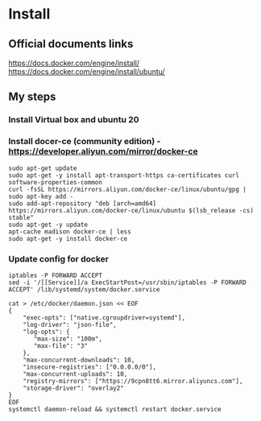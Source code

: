 # Install
## Official documents links
https://docs.docker.com/engine/install/
https://docs.docker.com/engine/install/ubuntu/

## My steps

### Install Virtual box and ubuntu 20

### Install docer-ce (community edition) - https://developer.aliyun.com/mirror/docker-ce

```shell
sudo apt-get update
sudo apt-get -y install apt-transport-https ca-certificates curl software-properties-common
curl -fsSL https://mirrors.aliyun.com/docker-ce/linux/ubuntu/gpg | sudo apt-key add -
sudo add-apt-repository "deb [arch=amd64] https://mirrors.aliyun.com/docker-ce/linux/ubuntu $(lsb_release -cs) stable"
sudo apt-get -y update
apt-cache madison docker-ce | less
sudo apt-get -y install docker-ce
```
### Update config for docker

```shell
iptables -P FORWARD ACCEPT
sed -i '/[[Service]]/a ExecStartPost=/usr/sbin/iptables -P FORWARD ACCEPT' /lib/systemd/system/docker.service
```

```shell
cat > /etc/docker/daemon.json << EOF
{
    "exec-opts": ["native.cgroupdriver=systemd"],
    "log-driver": "json-file",
    "log-opts": {
       "max-size": "100m",
       "max-file": "3"
    },
    "max-concurrent-downloads": 10,
    "insecure-registries": ["0.0.0.0/0"],
    "max-concurrent-uploads": 10,
    "registry-mirrors": ["https://9cpn8tt6.mirror.aliyuncs.com"],
    "storage-driver": "overlay2"
}
EOF
systemctl daemon-reload && systemctl restart docker.service
```
